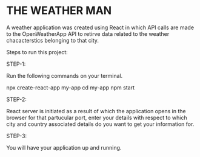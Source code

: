   # THE WEATHER MAN


A weather application was created using React in which API calls are made to the OpenWeatherApp API to retirve data related to the weather chacacterstics belonging to that city.

Steps to run this project:

STEP-1:

Run the following commands on your terminal.

npx create-react-app my-app
cd my-app
npm start

STEP-2:

React server is initiated as a result of which the application opens in the browser for that partucular port, enter your details with respect to which city and country associated details do you want to get your information for.

STEP-3:

You will have your application up and running.
